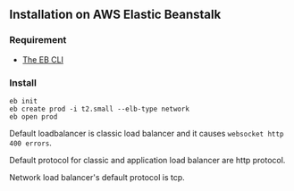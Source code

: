## Installation on AWS Elastic Beanstalk

### Requirement

* [The EB CLI](http://docs.aws.amazon.com/elasticbeanstalk/latest/dg/eb-cli3.html)

### Install


```
eb init
eb create prod -i t2.small --elb-type network
eb open prod
```

Default loadbalancer is classic load balancer and it causes `websocket http 400 errors`.

Default protocol for classic and application load balancer are http protocol. 

Network load balancer's default protocol is tcp.

